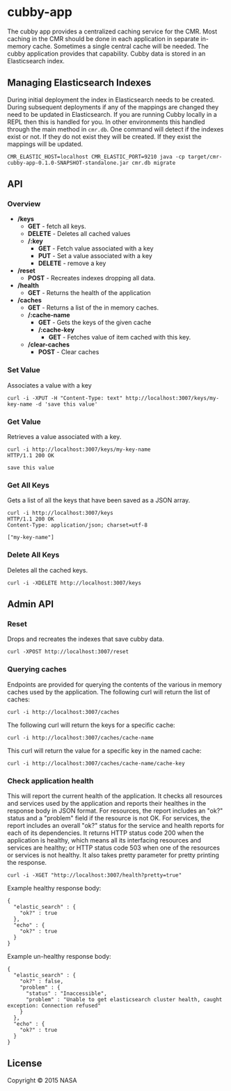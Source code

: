 # cubby-app

The cubby app provides a centralized caching service for the CMR. Most caching in the CMR should be done in each application in separate in-memory cache. Sometimes a single central cache will be needed. The cubby application provides that capability. Cubby data is stored in an Elasticsearch index.

## Managing Elasticsearch Indexes

During initial deployment the index in Elasticsearch needs to be created. During subsequent deployments if any of the mappings are changed they need to be updated in Elasticsearch. If you are running Cubby locally in a REPL then this is handled for you. In other environments this handled through the main method in `cmr.db`. One command will detect if the indexes exist or not. If they do not exist they will be created. If they exist the mappings will be updated.

```
CMR_ELASTIC_HOST=localhost CMR_ELASTIC_PORT=9210 java -cp target/cmr-cubby-app-0.1.0-SNAPSHOT-standalone.jar cmr.db migrate
```

## API

### Overview

  * **/keys**
    * **GET** - fetch all keys.
    * **DELETE** - Deletes all cached values
    * **/:key**
      * **GET** - Fetch value associated with a key
      * **PUT** - Set a value associated with a key
      * **DELETE** - remove a key
  * **/reset**
    * **POST** - Recreates indexes dropping all data.
  * **/health**
    * **GET** - Returns the health of the application
  * **/caches**
    * **GET** - Returns a list of the in memory caches.
    * **/:cache-name**
      * **GET** - Gets the keys of the given cache
      * **/:cache-key**
        * **GET** - Fetches value of item cached with this key.
    * **/clear-caches**
      * **POST** - Clear caches


### Set Value

Associates a value with a key

    curl -i -XPUT -H "Content-Type: text" http://localhost:3007/keys/my-key-name -d 'save this value'

### Get Value

Retrieves a value associated with a key.

```
curl -i http://localhost:3007/keys/my-key-name
HTTP/1.1 200 OK

save this value
```


### Get All Keys

Gets a list of all the keys that have been saved as a JSON array.

```
curl -i http://localhost:3007/keys
HTTP/1.1 200 OK
Content-Type: application/json; charset=utf-8

["my-key-name"]
```

### Delete All Keys

Deletes all the cached keys.

    curl -i -XDELETE http://localhost:3007/keys

## Admin API

### Reset

Drops and recreates the indexes that save cubby data.

    curl -XPOST http://localhost:3007/reset

### Querying caches

Endpoints are provided for querying the contents of the various in memory caches used by the application.
The following curl will return the list of caches:

    curl -i http://localhost:3007/caches

The following curl will return the keys for a specific cache:

    curl -i http://localhost:3007/caches/cache-name

This curl will return the value for a specific key in the named cache:

    curl -i http://localhost:3007/caches/cache-name/cache-key

### Check application health

This will report the current health of the application. It checks all resources and services used by the application and reports their healthes in the response body in JSON format. For resources, the report includes an "ok?" status and a "problem" field if the resource is not OK. For services, the report includes an overall "ok?" status for the service and health reports for each of its dependencies. It returns HTTP status code 200 when the application is healthy, which means all its interfacing resources and services are healthy; or HTTP status code 503 when one of the resources or services is not healthy. It also takes pretty parameter for pretty printing the response.

    curl -i -XGET "http://localhost:3007/health?pretty=true"

Example healthy response body:

```
{
  "elastic_search" : {
    "ok?" : true
  },
  "echo" : {
    "ok?" : true
  }
}
```

Example un-healthy response body:

```
{
  "elastic_search" : {
    "ok?" : false,
    "problem" : {
      "status" : "Inaccessible",
      "problem" : "Unable to get elasticsearch cluster health, caught exception: Connection refused"
    }
  },
  "echo" : {
    "ok?" : true
  }
}
```

## License

Copyright © 2015 NASA
